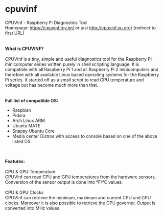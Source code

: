 # cpuvinf
CPUVInf - Raspberry Pi Diagnostics Tool<br />
Homepage: https://cpuvinf.tny.im/ or just http://cpuvinf.eu.org/ (redirect to first URL)<br /><br /><br />
<B>What is CPUVINF?</B><br /><br />
CPUVInf is a tiny, simple and useful diagnostics tool for the Raspberry Pi minicomputer series written purely in shell scripting language. It is compatible with all Raspberry Pi 1 and all Raspberry Pi 2 minicomputers and therefore with all available Linux based operating systems for the Raspberry Pi series. It started off as a small script to read CPU temperature and voltage but has become much more than that.<br /><br /><br />
<B>Full list of compatible OS:</B>
<ul>
<li>Raspbian</li>
<li>Pidora</li>
<li>Arch Linux ARM</li>
<li>Ubuntu MATE</li>
<li>Snappy Ubuntu Core</li>
<li>Media center Distros with access to console based on one of the above listed OS
</ul><br /><br />
<B>Features:</B><br /><br />
CPU & GPU Temperature<br />
CPUVInf can read CPU and GPU temperatures from the hardware sensors. Conversion of the sensor output is done into °F/°C values.<br /><br />
CPU & GPU Clocks<br />
CPUVInf can retrieve the minimum, maximum and current CPU and GPU clocks. Moreover it is also possible to retrieve the CPU governer. Output is converted into MHz values.<br /><br />
